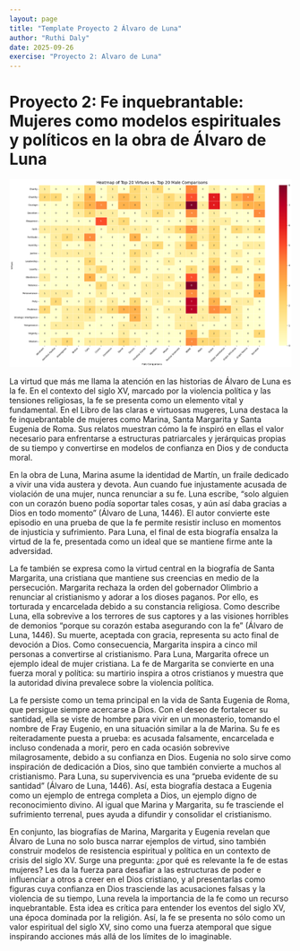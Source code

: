```yaml
---
layout: page
title: "Template Proyecto 2 Álvaro de Luna"
author: "Ruthi Daly"
date: 2025-09-26
exercise: "Proyecto 2: Alvaro de Luna"
---
```


# Proyecto 2: Fe inquebrantable: Mujeres como modelos espirituales y políticos en la obra de Álvaro de Luna

![imagen](images/heatmap1.png)

La virtud que más me llama la atención en las historias de Álvaro de Luna es la fe. En el contexto del siglo XV, marcado por la violencia política y las tensiones religiosas, la fe se presenta como un elemento vital y fundamental. En el Libro de las claras e virtuosas mugeres, Luna destaca la fe inquebrantable de mujeres como Marina, Santa Margarita y Santa Eugenia de Roma. Sus relatos muestran cómo la fe inspiró en ellas el valor necesario para enfrentarse a estructuras patriarcales y jerárquicas propias de su tiempo y convertirse en modelos de confianza en Dios y de conducta moral.

En la obra de Luna, Marina asume la identidad de Martín, un fraile dedicado a vivir una vida austera y devota. Aun cuando fue injustamente acusada de violación de una mujer, nunca renunciar a su fe. Luna escribe, “solo alguien con un corazón bueno podía soportar tales cosas, y aún así daba gracias a Dios en todo momento” (Álvaro de Luna, 1446). El autor convierte este episodio en una prueba de que la fe permite resistir incluso en momentos de injusticia y sufrimiento. Para Luna, el final de esta biografía ensalza la virtud de la fe, presentada como un ideal que se mantiene firme ante la adversidad.

La fe también se expresa como la virtud central en la biografía de Santa Margarita, una cristiana que mantiene sus creencias en medio de la persecución. Margarita rechaza la orden del gobernador Olimbrio a renunciar al cristianismo y adorar a los dioses paganos. Por ello, es torturada y encarcelada debido a su constancia religiosa. Como describe Luna, ella sobrevive a los terrores de sus captores y a las visiones horribles de demonios “porque su corazón estaba asegurando con la fe” (Álvaro de Luna, 1446). Su muerte, aceptada con gracia, representa su acto final de devoción a Dios. Como consecuencia, Margarita inspira a cinco mil personas a convertirse al cristianismo. Para Luna, Margarita ofrece un ejemplo ideal de mujer cristiana. La fe de Margarita se convierte en una fuerza moral y política: su martirio inspira a otros cristianos y muestra que la autoridad divina prevalece sobre la violencia política. 

La fe persiste como un tema principal en la vida de Santa Eugenia de Roma, que persigue siempre acercarse a Dios. Con el deseo de fortalecer su santidad, ella se viste de hombre para vivir en un monasterio, tomando el nombre de Fray Eugenio, en una situación similar a la de Marina. Su fe es reiteradamente puesta a prueba: es acusada falsamente, encarcelada e incluso condenada a morir, pero en cada ocasión sobrevive milagrosamente, debido a su confianza en Dios. Eugenia no solo sirve como inspiración de dedicación a Dios, sino que también convierte a muchos al cristianismo. Para Luna, su supervivencia es una “prueba evidente de su santidad” (Álvaro de Luna, 1446). Así, esta biografía destaca a Eugenia como un ejemplo de entrega completa a Dios, un ejemplo digno de reconocimiento divino. Al igual que Marina y Margarita, su fe trasciende el sufrimiento terrenal, pues ayuda a difundir y consolidar el cristianismo. 

En conjunto, las biografías de Marina, Margarita y Eugenia revelan que Álvaro de Luna no solo busca narrar ejemplos de virtud, sino también construir modelos de resistencia espiritual y política en un contexto de crisis del siglo XV. Surge una pregunta: ¿por qué es relevante la fe de estas mujeres? Les da la fuerza para desafiar a las estructuras de poder e influenciar a otros a creer en el Dios cristiano, y al presentarlas como figuras cuya confianza en Dios trasciende las acusaciones falsas y la violencia de su tiempo, Luna revela la importancia de la fe como un recurso inquebrantable. Esta idea es crítica para entender los eventos del siglo XV, una época dominada por la religión. Así, la fe se presenta no sólo como un valor espiritual del siglo XV, sino como una fuerza atemporal que sigue inspirando acciones más allá de los límites de lo imaginable.


















